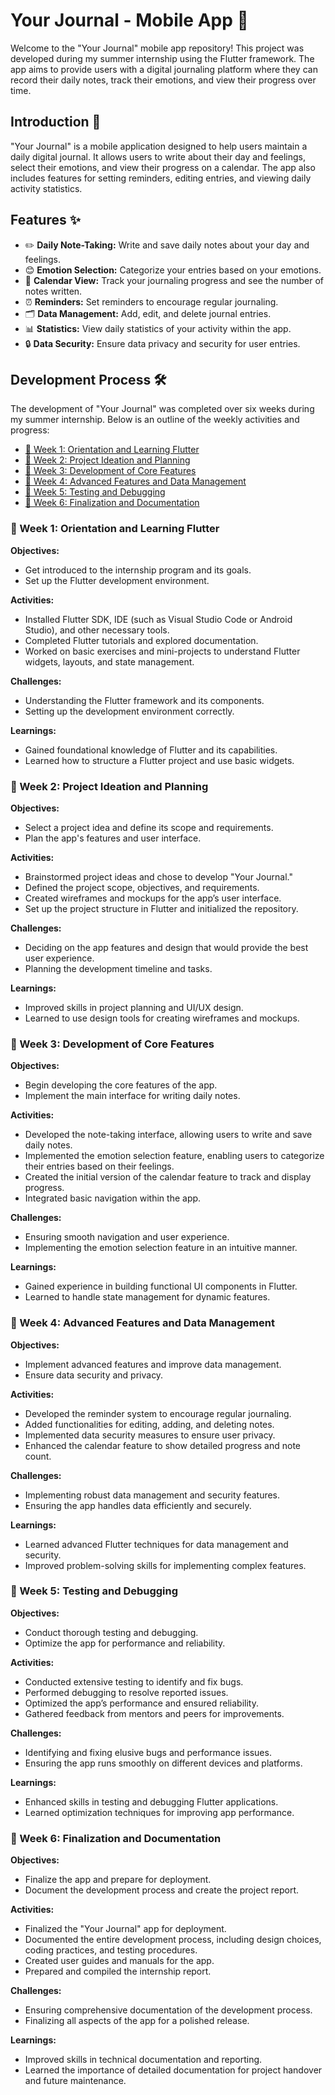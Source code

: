 # Your Journal - Mobile App 📓

Welcome to the "Your Journal" mobile app repository! This project was developed during my summer internship using the Flutter framework. The app aims to provide users with a digital journaling platform where they can record their daily notes, track their emotions, and view their progress over time.

## Introduction 🌟
"Your Journal" is a mobile application designed to help users maintain a daily digital journal. It allows users to write about their day and feelings, select their emotions, and view their progress on a calendar. The app also includes features for setting reminders, editing entries, and viewing daily activity statistics.

## Features ✨
- ✏️ **Daily Note-Taking:** Write and save daily notes about your day and feelings.
- 😊 **Emotion Selection:** Categorize your entries based on your emotions.
- 📅 **Calendar View:** Track your journaling progress and see the number of notes written.
- ⏰ **Reminders:** Set reminders to encourage regular journaling.
- 🗂️ **Data Management:** Add, edit, and delete journal entries.
- 📊 **Statistics:** View daily statistics of your activity within the app.
- 🔒 **Data Security:** Ensure data privacy and security for user entries.
  
## Development Process 🛠️
The development of "Your Journal" was completed over six weeks during my summer internship. Below is an outline of the weekly activities and progress:
- [📅 Week 1: Orientation and Learning Flutter](#week-1-orientation-and-learning-flutter)
- [📅 Week 2: Project Ideation and Planning](#week-2-project-ideation-and-planning)
- [📅 Week 3: Development of Core Features](#week-3-development-of-core-features)
- [📅 Week 4: Advanced Features and Data Management](#week-4-advanced-features-and-data-management)
- [📅 Week 5: Testing and Debugging](#week-5-testing-and-debugging)
- [📅 Week 6: Finalization and Documentation](#week-6-finalization-and-documentation)

### 📅 Week 1: Orientation and Learning Flutter
**Objectives:**
- Get introduced to the internship program and its goals.
- Set up the Flutter development environment.

**Activities:**
- Installed Flutter SDK, IDE (such as Visual Studio Code or Android Studio), and other necessary tools.
- Completed Flutter tutorials and explored documentation.
- Worked on basic exercises and mini-projects to understand Flutter widgets, layouts, and state management.

**Challenges:**
- Understanding the Flutter framework and its components.
- Setting up the development environment correctly.

**Learnings:**
- Gained foundational knowledge of Flutter and its capabilities.
- Learned how to structure a Flutter project and use basic widgets.

### 📅 Week 2: Project Ideation and Planning
**Objectives:**
- Select a project idea and define its scope and requirements.
- Plan the app's features and user interface.

**Activities:**
- Brainstormed project ideas and chose to develop "Your Journal."
- Defined the project scope, objectives, and requirements.
- Created wireframes and mockups for the app’s user interface.
- Set up the project structure in Flutter and initialized the repository.

**Challenges:**
- Deciding on the app features and design that would provide the best user experience.
- Planning the development timeline and tasks.

**Learnings:**
- Improved skills in project planning and UI/UX design.
- Learned to use design tools for creating wireframes and mockups.

### 📅 Week 3: Development of Core Features
**Objectives:**
- Begin developing the core features of the app.
- Implement the main interface for writing daily notes.

**Activities:**
- Developed the note-taking interface, allowing users to write and save daily notes.
- Implemented the emotion selection feature, enabling users to categorize their entries based on their feelings.
- Created the initial version of the calendar feature to track and display progress.
- Integrated basic navigation within the app.

**Challenges:**
- Ensuring smooth navigation and user experience.
- Implementing the emotion selection feature in an intuitive manner.

**Learnings:**
- Gained experience in building functional UI components in Flutter.
- Learned to handle state management for dynamic features.

### 📅 Week 4: Advanced Features and Data Management
**Objectives:**
- Implement advanced features and improve data management.
- Ensure data security and privacy.

**Activities:**
- Developed the reminder system to encourage regular journaling.
- Added functionalities for editing, adding, and deleting notes.
- Implemented data security measures to ensure user privacy.
- Enhanced the calendar feature to show detailed progress and note count.

**Challenges:**
- Implementing robust data management and security features.
- Ensuring the app handles data efficiently and securely.

**Learnings:**
- Learned advanced Flutter techniques for data management and security.
- Improved problem-solving skills for implementing complex features.

### 📅 Week 5: Testing and Debugging
**Objectives:**
- Conduct thorough testing and debugging.
- Optimize the app for performance and reliability.

**Activities:**
- Conducted extensive testing to identify and fix bugs.
- Performed debugging to resolve reported issues.
- Optimized the app’s performance and ensured reliability.
- Gathered feedback from mentors and peers for improvements.

**Challenges:**
- Identifying and fixing elusive bugs and performance issues.
- Ensuring the app runs smoothly on different devices and platforms.

**Learnings:**
- Enhanced skills in testing and debugging Flutter applications.
- Learned optimization techniques for improving app performance.

### 📅 Week 6: Finalization and Documentation
**Objectives:**
- Finalize the app and prepare for deployment.
- Document the development process and create the project report.

**Activities:**
- Finalized the "Your Journal" app for deployment.
- Documented the entire development process, including design choices, coding practices, and testing procedures.
- Created user guides and manuals for the app.
- Prepared and compiled the internship report.

**Challenges:**
- Ensuring comprehensive documentation of the development process.
- Finalizing all aspects of the app for a polished release.

**Learnings:**
- Improved skills in technical documentation and reporting.
- Learned the importance of detailed documentation for project handover and future maintenance.
